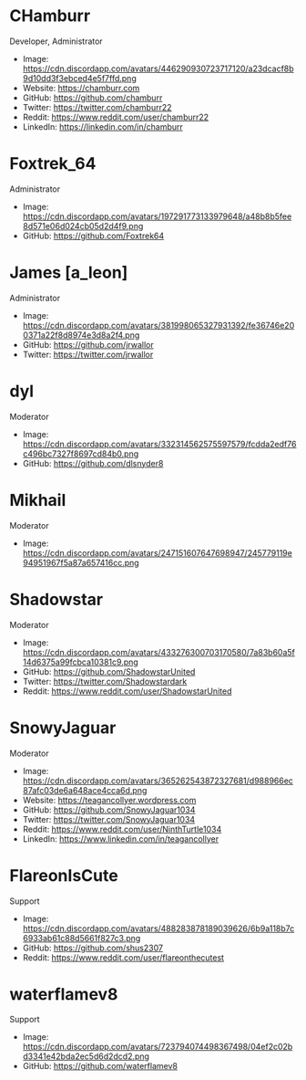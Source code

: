 # CHamburr

Developer, Administrator

- Image: https://cdn.discordapp.com/avatars/446290930723717120/a23dcacf8b9d10dd3f3ebced4e5f7ffd.png
- Website: https://chamburr.com
- GitHub: https://github.com/chamburr
- Twitter: https://twitter.com/chamburr22
- Reddit: https://www.reddit.com/user/chamburr22
- LinkedIn: https://linkedin.com/in/chamburr

# Foxtrek_64

Administrator

- Image: https://cdn.discordapp.com/avatars/197291773133979648/a48b8b5fee8d571e06d024cb05d2d4f9.png
- GitHub: https://github.com/Foxtrek64

# James [a_leon]

Administrator

- Image: https://cdn.discordapp.com/avatars/381998065327931392/fe36746e200371a22f8d8974e3d8a2f4.png
- GitHub: https://github.com/jrwallor
- Twitter: https://twitter.com/jrwallor

# dyl

Moderator

- Image: https://cdn.discordapp.com/avatars/332314562575597579/fcdda2edf76c496bc7327f8697cd84b0.png
- GitHub: https://github.com/dlsnyder8

# Mikhail

Moderator

- Image: https://cdn.discordapp.com/avatars/247151607647698947/245779119e94951967f5a87a657416cc.png

# Shadowstar

Moderator

- Image: https://cdn.discordapp.com/avatars/433276300703170580/7a83b60a5f14d6375a99fcbca10381c9.png
- GitHub: https://github.com/ShadowstarUnited
- Twitter: https://twitter.com/Shadowstardark
- Reddit: https://www.reddit.com/user/ShadowstarUnited

# SnowyJaguar

Moderator

- Image: https://cdn.discordapp.com/avatars/365262543872327681/d988966ec87afc03de6a648ace4cca6d.png
- Website: https://teagancollyer.wordpress.com
- GitHub: https://github.com/SnowyJaguar1034
- Twitter: https://twitter.com/SnowyJaguar1034
- Reddit: https://www.reddit.com/user/NinthTurtle1034
- LinkedIn: https://www.linkedin.com/in/teagancollyer

# FlareonIsCute

Support

- Image: https://cdn.discordapp.com/avatars/488283878189039626/6b9a118b7c6933ab61c88d5661f827c3.png
- GitHub: https://github.com/shus2307
- Reddit: https://www.reddit.com/user/flareonthecutest

# waterflamev8

Support

- Image: https://cdn.discordapp.com/avatars/723794074498367498/04ef2c02bd3341e42bda2ec5d6d2dcd2.png
- GitHub: https://github.com/waterflamev8
